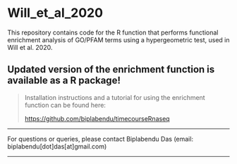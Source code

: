 # Will_et_al_2020

This repository contains code for the R function that performs functional enrichment analysis of GO/PFAM terms using a hypergeometric test, used in Will et al. 2020. 




## Updated version of the enrichment function is available as a R package!

> Installation instructions and a tutorial for using the enrichment function can be found here:
>  
> https://github.com/biplabendu/timecourseRnaseq




---------

For questions or queries, please contact Biplabendu Das (email: biplabendu[dot]das[at]gmail.com)

---------
